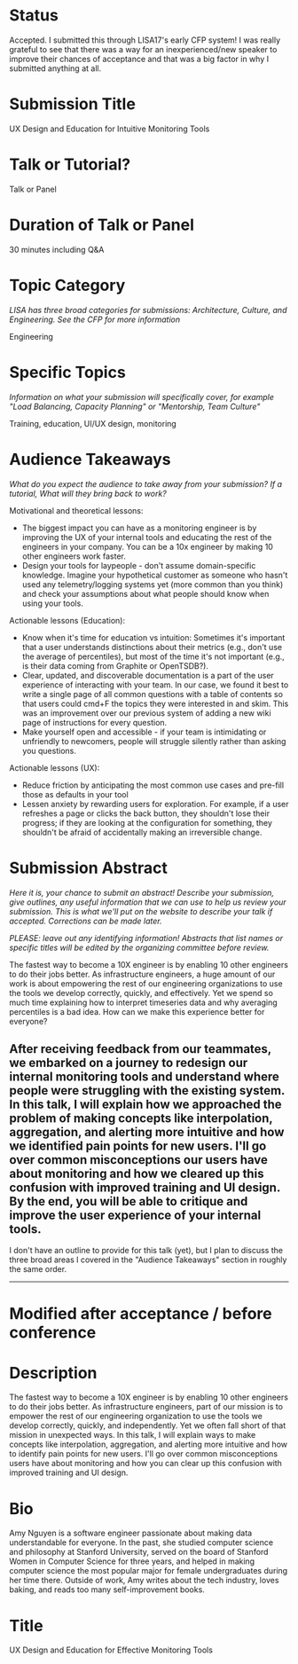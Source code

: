 # Status
Accepted. I submitted this through LISA17's early CFP system! I was really grateful to see that there was a way for an inexperienced/new speaker to improve their chances of acceptance and that was a big factor in why I submitted anything at all.

# Submission Title
UX Design and Education for Intuitive Monitoring Tools

# Talk or Tutorial?
Talk or Panel

# Duration of Talk or Panel
30 minutes including Q&A

# Topic Category
_LISA has three broad categories for submissions: Architecture, Culture, and Engineering. See the CFP for more information_

Engineering

# Specific Topics
_Information on what your submission will specifically cover, for example "Load Balancing, Capacity Planning" or "Mentorship, Team Culture"_

Training, education, UI/UX design, monitoring

# Audience Takeaways
_What do you expect the audience to take away from your submission? If a tutorial, What will they bring back to work?_

Motivational and theoretical lessons:
- The biggest impact you can have as a monitoring engineer is by improving the UX of your internal tools and educating the rest of the engineers in your company. You can be a 10x engineer by making 10 other engineers work faster.
- Design your tools for laypeople - don't assume domain-specific knowledge. Imagine your hypothetical customer as someone who hasn't used any telemetry/logging systems yet (more common than you think) and check your assumptions about what people should know when using your tools.

Actionable lessons (Education):
- Know when it's time for education vs intuition: Sometimes it's important that a user understands distinctions about their metrics (e.g., don't use the average of percentiles), but most of the time it's not important (e.g., is their data coming from Graphite or OpenTSDB?).
- Clear, updated, and discoverable documentation is a part of the user experience of interacting with your team. In our case, we found it best to write a single page of all common questions with a table of contents so that users could cmd+F the topics they were interested in and skim. This was an improvement over our previous system of adding a new wiki page of instructions for every question.
- Make yourself open and accessible - if your team is intimidating or unfriendly to newcomers, people will struggle silently rather than asking you questions.

Actionable lessons (UX):
- Reduce friction by anticipating the most common use cases and pre-fill those as defaults in your tool
- Lessen anxiety by rewarding users for exploration. For example, if a user refreshes a page or clicks the back button, they shouldn't lose their progress; if they are looking at the configuration for something, they shouldn't be afraid of accidentally making an irreversible change.

# Submission Abstract
_Here it is, your chance to submit an abstract! Describe your submission, give outlines, any useful information that we can use to help us review your submission. This is what we'll put on the website to describe your talk if accepted. Corrections can be made later._

_PLEASE: leave out any identifying information! Abstracts that list names or specific titles will be edited by the organizing committee before review._	

The fastest way to become a 10X engineer is by enabling 10 other engineers to do their jobs better. As infrastructure engineers, a huge amount of our work is about empowering the rest of our engineering organizations to use the tools we develop correctly, quickly, and effectively. Yet we spend so much time explaining how to interpret timeseries data and why averaging percentiles is a bad idea. How can we make this experience better for everyone?

After receiving feedback from our teammates, we embarked on a journey to redesign our internal monitoring tools and understand where people were struggling with the existing system. In this talk, I will explain how we approached the problem of making concepts like interpolation, aggregation, and alerting more intuitive and how we identified pain points for new users. I'll go over common misconceptions our users have about monitoring and how we cleared up this confusion with improved training and UI design. By the end, you will be able to critique and improve the user experience of your internal tools.
--
I don't have an outline to provide for this talk (yet), but I plan to discuss the three broad areas I covered in the "Audience Takeaways" section in roughly the same order.

---

# Modified after acceptance / before conference

# Description
The fastest way to become a 10X engineer is by enabling 10 other engineers to do their jobs better. As infrastructure engineers, part of our mission is to empower the rest of our engineering organization to use the tools we develop correctly, quickly, and independently. Yet we often fall short of that mission in unexpected ways. In this talk, I will explain ways to make concepts like interpolation, aggregation, and alerting more intuitive and how to identify pain points for new users. I'll go over common misconceptions users have about monitoring and how you can clear up this confusion with improved training and UI design.

# Bio
Amy Nguyen is a software engineer passionate about making data understandable for everyone. In the past, she studied computer science and philosophy at Stanford University, served on the board of Stanford Women in Computer Science for three years, and helped in making computer science the most popular major for female undergraduates during her time there. Outside of work, Amy writes about the tech industry, loves baking, and reads too many self-improvement books.

# Title
UX Design and Education for Effective Monitoring Tools

